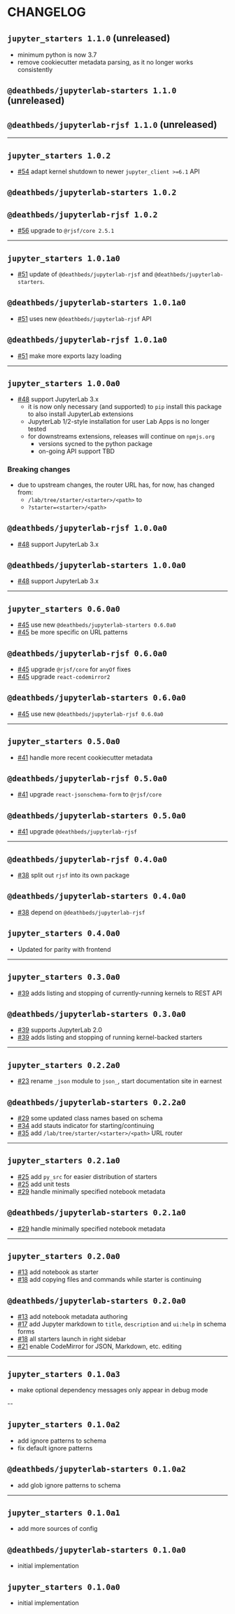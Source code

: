 # CHANGELOG

## `jupyter_starters 1.1.0` (unreleased)

- minimum python is now 3.7
- remove cookiecutter metadata parsing, as it no longer works consistently

## `@deathbeds/jupyterlab-starters 1.1.0` (unreleased)

## `@deathbeds/jupyterlab-rjsf 1.1.0` (unreleased)

---

## `jupyter_starters 1.0.2`

- [#54][] adapt kernel shutdown to newer `jupyter_client >=6.1` API

## `@deathbeds/jupyterlab-starters 1.0.2`

## `@deathbeds/jupyterlab-rjsf 1.0.2`

- [#56][] upgrade to `@rjsf/core 2.5.1`

---

## `jupyter_starters 1.0.1a0`

- [#51][] update of `@deathbeds/jupyterlab-rjsf` and `@deathbeds/jupyterlab-starters`.

## `@deathbeds/jupyterlab-starters 1.0.1a0`

- [#51][] uses new `@deathbeds/jupyterlab-rjsf` API

## `@deathbeds/jupyterlab-rjsf 1.0.1a0`

- [#51][] make more exports lazy loading

---

## `jupyter_starters 1.0.0a0`

- [#48][] support JupyterLab 3.x
  - it is now only necessary (and supported) to `pip` install this package to also
    install JupyterLab extensions
  - JupyterLab 1/2-style installation for user Lab Apps is no longer tested
  - for downstreams extensions, releases will continue on `npmjs.org`
    - versions sycned to the python package
    - on-going API support TBD

### Breaking changes

- due to upstream changes, the router URL has, for now, has changed from:
  - `/lab/tree/starter/<starter>/<path>` to
  - `?starter=<starter>/<path>`

## `@deathbeds/jupyterlab-rjsf 1.0.0a0`

- [#48][] support JupyterLab 3.x

## `@deathbeds/jupyterlab-starters 1.0.0a0`

- [#48][] support JupyterLab 3.x

---

## `jupyter_starters 0.6.0a0`

- [#45][] use new `@deathbeds/jupyterlab-starters 0.6.0a0`
- [#45][] be more specific on URL patterns

## `@deathbeds/jupyterlab-rjsf 0.6.0a0`

- [#45][] upgrade `@rjsf/core` for `anyOf` fixes
- [#45][] upgrade `react-codemirror2`

## `@deathbeds/jupyterlab-starters 0.6.0a0`

- [#45][] use new `@deathbeds/jupyterlab-rjsf 0.6.0a0`

---

## `jupyter_starters 0.5.0a0`

- [#41][] handle more recent cookiecutter metadata

## `@deathbeds/jupyterlab-rjsf 0.5.0a0`

- [#41][] upgrade `react-jsonschema-form` to `@rjsf/core`

## `@deathbeds/jupyterlab-starters 0.5.0a0`

- [#41][] upgrade `@deathbeds/jupyterlab-rjsf`

---

## `@deathbeds/jupyterlab-rjsf 0.4.0a0`

- [#38][] split out `rjsf` into its own package

## `@deathbeds/jupyterlab-starters 0.4.0a0`

- [#38][] depend on `@deathbeds/jupyterlab-rjsf`

## `jupyter_starters 0.4.0a0`

- Updated for parity with frontend

---

## `jupyter_starters 0.3.0a0`

- [#39][] adds listing and stopping of currently-running kernels to REST API

## `@deathbeds/jupyterlab-starters 0.3.0a0`

- [#39][] supports JupyterLab 2.0
- [#39][] adds listing and stopping of running kernel-backed starters

---

## `jupyter_starters 0.2.2a0`

- [#23][] rename `_json` module to `json_`, start documentation site in earnest

## `@deathbeds/jupyterlab-starters 0.2.2a0`

- [#29][] some updated class names based on schema
- [#34][] add stauts indicator for starting/continuing
- [#35][] add `/lab/tree/starter/<starter>/<path>` URL router

---

## `jupyter_starters 0.2.1a0`

- [#25][] add `py_src` for easier distribution of starters
- [#25][] add unit tests
- [#29][] handle minimally specified notebook metadata

## `@deathbeds/jupyterlab-starters 0.2.1a0`

- [#29][] handle minimally specified notebook metadata

---

## `jupyter_starters 0.2.0a0`

- [#13][] add notebook as starter
- [#18][] add copying files and commands while starter is continuing

## `@deathbeds/jupyterlab-starters 0.2.0a0`

- [#13][] add notebook metadata authoring
- [#17][] add Jupyter markdown to `title`, `description` and `ui:help` in schema forms
- [#18][] all starters launch in right sidebar
- [#21][] enable CodeMirror for JSON, Markdown, etc. editing

---

## `jupyter_starters 0.1.0a3`

- make optional dependency messages only appear in debug mode

--

## `jupyter_starters 0.1.0a2`

- add ignore patterns to schema
- fix default ignore patterns

## `@deathbeds/jupyterlab-starters 0.1.0a2`

- add glob ignore patterns to schema

---

## `jupyter_starters 0.1.0a1`

- add more sources of config

## `@deathbeds/jupyterlab-starters 0.1.0a0`

- initial implementation

## `jupyter_starters 0.1.0a0`

- initial implementation

[#13]: https://github.com/deathbeds/jupyterlab-starters/pull/13
[#17]: https://github.com/deathbeds/jupyterlab-starters/pull/17
[#18]: https://github.com/deathbeds/jupyterlab-starters/pull/18
[#21]: https://github.com/deathbeds/jupyterlab-starters/pull/21
[#23]: https://github.com/deathbeds/jupyterlab-starters/pull/23
[#25]: https://github.com/deathbeds/jupyterlab-starters/pull/25
[#29]: https://github.com/deathbeds/jupyterlab-starters/pull/29
[#34]: https://github.com/deathbeds/jupyterlab-starters/pull/34
[#35]: https://github.com/deathbeds/jupyterlab-starters/pull/35
[#38]: https://github.com/deathbeds/jupyterlab-starters/pull/38
[#39]: https://github.com/deathbeds/jupyterlab-starters/pull/39
[#41]: https://github.com/deathbeds/jupyterlab-starters/pull/41
[#45]: https://github.com/deathbeds/jupyterlab-starters/pull/45
[#48]: https://github.com/deathbeds/jupyterlab-starters/issues/48
[#51]: https://github.com/deathbeds/jupyterlab-starters/pull/51
[#54]: https://github.com/deathbeds/jupyterlab-starters/pull/54
[#56]: https://github.com/deathbeds/jupyterlab-starters/pull/56
